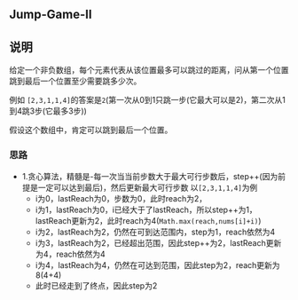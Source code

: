 ## Jump-Game-II

## 说明
给定一个非负数组，每个元素代表从该位置最多可以跳过的距离，问从第一个位置跳到最后一个位置至少需要跳多少次。

例如 `[2,3,1,1,4]`的答案是`2`(第一次从0到1只跳一步(它最大可以是2)，第二次从1到4跳3步(它最多3步))

假设这个数组中，肯定可以跳到最后一个位置。

### 思路

* 1.贪心算法，精髓是-每一次当当前步数大于最大可行步数后，step++(因为前提是一定可以达到最后)，然后更新最大可行步数
	以`[2,3,1,1,4]`为例
	* i为0，lastReach为0，步数为0，此时reach为2，
	* i为1，lastReach为0，i已经大于了lastReach，所以step++为1，lastReach更新为2，此时reach为4(`Math.max(reach,nums[i]+i)`)
	* i为2，lastReach为2，仍然在可到达范围内，step为1，reach依然为4
	* i为3，lastReach为2，已经超出范围，因此step++为2，lastReach更新为4，reach依然为4
	* i为4，lastReach为4，仍然在可达到范围，因此step为2，reach更新为8(4+4)
	* 此时已经走到了终点，因此step为2